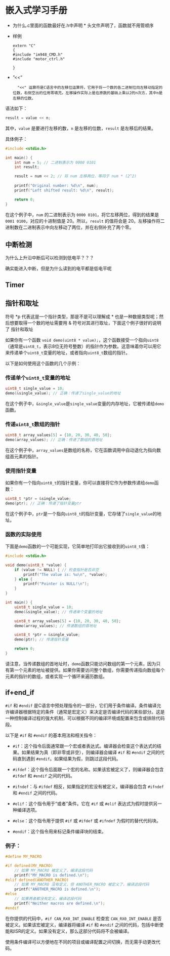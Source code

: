 # 嵌入式学习手册

* 为什么.c里面的函数最好在.h中声明
  		* 头文件声明了，函数就不用管顺序

* 样例

  ```
  extern "C"
  {
  #include "im948_CMD.h"
  #include "motor_ctrl.h"
  
  }  
  ```

  

* ”<<“

		"<<" 运算符是C语言中的左移位运算符，它用于将一个数的各二进制位向左移动指定的位数，右侧空出的位用零填充。左移操作实际上是在原数的基础上乘以2的n次方，其中n是左移的位数。

语法如下：
```c
result = value << n;
```
其中，`value` 是要进行左移的数，`n` 是左移的位数，`result` 是左移后的结果。

具体例子：
```c
#include <stdio.h>

int main() {
    int num = 5; // 二进制表示为 0000 0101
    int result;

    result = num << 2; // 将 num 左移两位，等同于 num * (2^2)
    
    printf("Original number: %d\n", num);
    printf("Left shifted result: %d\n", result);

    return 0;
}
```

在这个例子中，`num` 的二进制表示为 `0000 0101`，将它左移两位，得到的结果是 `0001 0100`，对应的十进制值是 20。所以，`result` 的值将会是 20。左移操作将二进制数在二进制表示中向左移动了两位，并在右侧补充了两个零。





## 中断检测

为什么上升沿中断后可以检测到低电平？？？

确实能进入中断，但是为什么读到的电平都是低电平呢

## Timer



## 指针和取址

 符号 *p 代表这是一个指针类型，那是不是可以理解成 * 也是一种数据类型呢；然后想要取得一个数的地址需要用 & 符号对其进行取址，下面这个例子很好的说明了 指针和取址

如果你有一个函数 `void demo(uint8 * value);`，这个函数接受一个指向`uint8`（通常是`uint8_t`，表示8位无符号整数）的指针作为参数。这意味着你可以用它来传递单个`uint8_t`变量的地址，或者指向`uint8_t`数组的指针。

以下是如何使用这个函数的几个示例：

### 传递单个`uint8_t`变量的地址

```c
uint8_t single_value = 10;
demo(&single_value); // 正确：传递了single_value的地址
```

在这个例子中，`&single_value`是`single_value`变量的内存地址，它被传递给`demo`函数。

### 传递`uint8_t`数组的指针

```c
uint8_t array_values[5] = {10, 20, 30, 40, 50};
demo(array_values); // 正确：传递了数组的首地址
```

在这个例子中，`array_values`是数组的名称，它在函数调用中自动退化为指向数组首元素的指针。

### 使用指针变量

如果你有一个指向`uint8_t`的指针变量，你可以直接将它作为参数传递给`demo`函数：

```c
uint8_t *ptr = &single_value;
demo(ptr); // 正确：传递了指针变量ptr
```

在这个例子中，`ptr`是一个指向`uint8_t`的指针变量，它存储了`single_value`的地址。

### 函数的实际使用

下面是`demo`函数的一个可能实现，它简单地打印出它接收到的`uint8_t`值：

```c
#include <stdio.h>

void demo(uint8_t *value) {
    if (value != NULL) { // 检查指针是否非空
        printf("The value is: %u\n", *value);
    } else {
        printf("Pointer is NULL!\n");
    }
}

int main() {
    uint8_t single_value = 10;
    demo(&single_value); // 传递单个变量的地址

    uint8_t array_values[5] = {10, 20, 30, 40, 50};
    demo(array_values); // 传递数组的首地址

    uint8_t *ptr = &single_value;
    demo(ptr); // 传递指针变量

    return 0;
}
```

请注意，当传递数组的首地址时，`demo`函数只能访问数组的第一个元素，因为只有第一个元素的地址被提供。如果你需要访问整个数组，你需要传递指向数组每个元素的指针的数组，或者实现一个循环来遍历数组。



## if+end_if

`#if` 和 `#endif` 是C语言中预处理指令的一部分，它们用于条件编译。条件编译允许编译器根据特定的条件（通常是宏定义）来决定是否编译代码的某些部分。这是一种控制编译过程的强大机制，可以根据不同的编译环境或配置来包含或排除代码段。

以下是 `#if` 和 `#endif` 的基本用法和相关指令：

- `#if`：这个指令后面通常跟一个宏或者表达式。编译器会检查这个表达式的结果。如果结果为真（即非零或非空），则编译器会编译 `#if` 和 `#endif` 之间的代码直到遇到 `#endif`。如果结果为假，则跳过这段代码。

- `#ifdef`：这个指令后面跟一个宏的名称。如果该宏被定义了，则编译器会包含 `#ifdef` 和 `#endif` 之间的代码。

- `#ifndef`：与 `#ifdef` 相反，如果指定的宏没有被定义，编译器会包含 `#ifndef` 和 `#endif` 之间的代码。

- `#elif`：这个指令用于“或者”条件。它在 `#if` 或 `#elif` 表达式为假时提供另一种编译选项。

- `#else`：这个指令用于提供 `#if` 或 `#ifdef` 或 `#ifndef` 为假时的替代代码块。

- `#endif`：这个指令用来标记条件编译块的结束。

### 例子：

```c
#define MY_MACRO

#if defined(MY_MACRO)
    // 如果 MY_MACRO 被定义了，编译这段代码
    printf("MY_MACRO is defined.\n");
#elif defined(ANOTHER_MACRO)
    // 如果 MY_MACRO 没有定义，但 ANOTHER_MACRO 被定义了，编译这段代码
    printf("ANOTHER_MACRO is defined.\n");
#else
    // 如果两者都没有定义，编译这段代码
    printf("Neither macros are defined.\n");
#endif
```

在你提供的代码中，`#if CAN_RX0_INT_ENABLE` 检查宏 `CAN_RX0_INT_ENABLE` 是否被定义。如果该宏被定义，编译器将编译 `#if` 和 `#endif` 之间的代码，包括中断使能和ISR的定义。如果没有定义，那么这部分代码将不会被编译。

使用条件编译可以方便地在不同的项目或编译配置之间切换，而无需手动更改代码。



